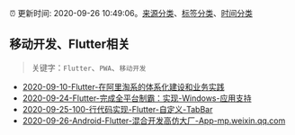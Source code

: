 :alarm_clock: 更新时间: 2020-09-26 10:49:06。[来源分类](../README.md)、[标签分类](../TAGS.md)、[时间分类](../TIMELINE.md)

## 移动开发、Flutter相关


> 关键字：`Flutter`、`PWA`、`移动开发`



- [2020-09-10-Flutter-在阿里淘系的体系化建设和业务实践](https://www.ershicimi.com/p/514c34189a93cb0127c602640da37056) 
- [2020-09-24-Flutter-完成全平台制霸：实现-Windows-应用支持](https://www.ershicimi.com/p/4109c764b6c6a0e000a40a078161a9d5) 
- [2020-09-25-100-行代码实现-Flutter-自定义-TabBar](https://juejin.im/post/6876685354385014798) 
- [2020-09-26-Android-Flutter-混合开发高仿大厂-App-mp.weixin.qq.com](https://blogread.cn/news/go.php?idItem=13786&url=https%3A%2F%2Fmp.weixin.qq.com%2Fs%2F8oWCsNgjTXazyI9unOs6-w%3Fcomefrom%3Dhttps%253A%252F%252Fblogread.cn%252Fnews%252F) 